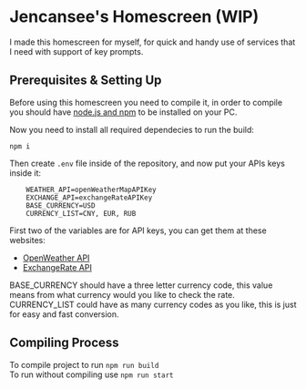 # Jencansee's Homescreen (WIP)
I made this homescreen for myself, for quick and handy use of services that I need with support of key prompts.

## Prerequisites & Setting Up
Before using this homescreen you need to compile it, in order to compile you should have [node.js and npm](https://nodejs.org/en/) to be installed on your PC.

Now you need to install all required dependecies to run the build:

`npm i`

Then create `.env` file inside of the repository, and now put your APIs keys inside it:

```
    WEATHER_API=openWeatherMapAPIKey
    EXCHANGE_API=exchangeRateAPIKey
    BASE_CURRENCY=USD
    CURRENCY_LIST=CNY, EUR, RUB
```

First two of the variables are for API keys, you can get them at these websites:

* [OpenWeather API](https://openweathermap.org/api)
* [ExchangeRate API](https://www.exchangerate-api.com/)

BASE_CURRENCY should have a three letter currency code, this value means from what currency would you like to check the rate.<br>
CURRENCY_LIST could have as many currency codes as you like, this is just for easy and fast conversion.


## Compiling Process

To compile project to run `npm run build`<br>
To run without compiling use `npm run start`